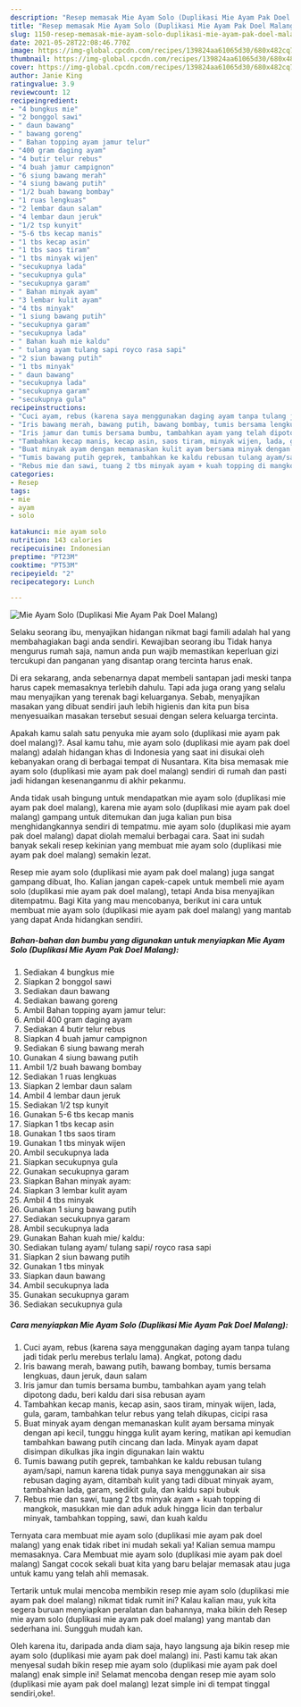 ```yaml
---
description: "Resep memasak Mie Ayam Solo (Duplikasi Mie Ayam Pak Doel Malang) yang enak dan Mudah Dibuat"
title: "Resep memasak Mie Ayam Solo (Duplikasi Mie Ayam Pak Doel Malang) yang enak dan Mudah Dibuat"
slug: 1150-resep-memasak-mie-ayam-solo-duplikasi-mie-ayam-pak-doel-malang-yang-enak-dan-mudah-dibuat
date: 2021-05-28T22:08:46.770Z
image: https://img-global.cpcdn.com/recipes/139824aa61065d30/680x482cq70/mie-ayam-solo-duplikasi-mie-ayam-pak-doel-malang-foto-resep-utama.jpg
thumbnail: https://img-global.cpcdn.com/recipes/139824aa61065d30/680x482cq70/mie-ayam-solo-duplikasi-mie-ayam-pak-doel-malang-foto-resep-utama.jpg
cover: https://img-global.cpcdn.com/recipes/139824aa61065d30/680x482cq70/mie-ayam-solo-duplikasi-mie-ayam-pak-doel-malang-foto-resep-utama.jpg
author: Janie King
ratingvalue: 3.9
reviewcount: 12
recipeingredient:
- "4 bungkus mie"
- "2 bonggol sawi"
- " daun bawang"
- " bawang goreng"
- " Bahan topping ayam jamur telur"
- "400 gram daging ayam"
- "4 butir telur rebus"
- "4 buah jamur campignon"
- "6 siung bawang merah"
- "4 siung bawang putih"
- "1/2 buah bawang bombay"
- "1 ruas lengkuas"
- "2 lembar daun salam"
- "4 lembar daun jeruk"
- "1/2 tsp kunyit"
- "5-6 tbs kecap manis"
- "1 tbs kecap asin"
- "1 tbs saos tiram"
- "1 tbs minyak wijen"
- "secukupnya lada"
- "secukupnya gula"
- "secukupnya garam"
- " Bahan minyak ayam"
- "3 lembar kulit ayam"
- "4 tbs minyak"
- "1 siung bawang putih"
- "secukupnya garam"
- "secukupnya lada"
- " Bahan kuah mie kaldu"
- " tulang ayam tulang sapi royco rasa sapi"
- "2 siun bawang putih"
- "1 tbs minyak"
- " daun bawang"
- "secukupnya lada"
- "secukupnya garam"
- "secukupnya gula"
recipeinstructions:
- "Cuci ayam, rebus (karena saya menggunakan daging ayam tanpa tulang jadi tidak perlu merebus terlalu lama). Angkat, potong dadu"
- "Iris bawang merah, bawang putih, bawang bombay, tumis bersama lengkuas, daun jeruk, daun salam"
- "Iris jamur dan tumis bersama bumbu, tambahkan ayam yang telah dipotong dadu, beri kaldu dari sisa rebusan ayam"
- "Tambahkan kecap manis, kecap asin, saos tiram, minyak wijen, lada, gula, garam, tambahkan telur rebus yang telah dikupas, cicipi rasa"
- "Buat minyak ayam dengan memanaskan kulit ayam bersama minyak dengan api kecil, tunggu hingga kulit ayam kering, matikan api kemudian tambahkan bawang putih cincang dan lada. Minyak ayam dapat disimpan dikulkas jika ingin digunakan lain waktu"
- "Tumis bawang putih geprek, tambahkan ke kaldu rebusan tulang ayam/sapi, namun karena tidak punya saya menggunakan air sisa rebusan daging ayam, ditambah kulit yang tadi dibuat minyak ayam, tambahkan lada, garam, sedikit gula, dan kaldu sapi bubuk"
- "Rebus mie dan sawi, tuang 2 tbs minyak ayam + kuah topping di mangkok, masukkan mie dan aduk aduk hingga licin dan terbalur minyak, tambahkan topping, sawi, dan kuah kaldu"
categories:
- Resep
tags:
- mie
- ayam
- solo

katakunci: mie ayam solo 
nutrition: 143 calories
recipecuisine: Indonesian
preptime: "PT23M"
cooktime: "PT53M"
recipeyield: "2"
recipecategory: Lunch

---
```



![Mie Ayam Solo (Duplikasi Mie Ayam Pak Doel Malang)](https://img-global.cpcdn.com/recipes/139824aa61065d30/680x482cq70/mie-ayam-solo-duplikasi-mie-ayam-pak-doel-malang-foto-resep-utama.jpg)

Selaku seorang ibu, menyajikan hidangan nikmat bagi famili adalah hal yang membahagiakan bagi anda sendiri. Kewajiban seorang ibu Tidak hanya mengurus rumah saja, namun anda pun wajib memastikan keperluan gizi tercukupi dan panganan yang disantap orang tercinta harus enak.

Di era  sekarang, anda sebenarnya dapat membeli santapan jadi meski tanpa harus capek memasaknya terlebih dahulu. Tapi ada juga orang yang selalu mau menyajikan yang terenak bagi keluarganya. Sebab, menyajikan masakan yang dibuat sendiri jauh lebih higienis dan kita pun bisa menyesuaikan masakan tersebut sesuai dengan selera keluarga tercinta. 



Apakah kamu salah satu penyuka mie ayam solo (duplikasi mie ayam pak doel malang)?. Asal kamu tahu, mie ayam solo (duplikasi mie ayam pak doel malang) adalah hidangan khas di Indonesia yang saat ini disukai oleh kebanyakan orang di berbagai tempat di Nusantara. Kita bisa memasak mie ayam solo (duplikasi mie ayam pak doel malang) sendiri di rumah dan pasti jadi hidangan kesenanganmu di akhir pekanmu.

Anda tidak usah bingung untuk mendapatkan mie ayam solo (duplikasi mie ayam pak doel malang), karena mie ayam solo (duplikasi mie ayam pak doel malang) gampang untuk ditemukan dan juga kalian pun bisa menghidangkannya sendiri di tempatmu. mie ayam solo (duplikasi mie ayam pak doel malang) dapat diolah memalui berbagai cara. Saat ini sudah banyak sekali resep kekinian yang membuat mie ayam solo (duplikasi mie ayam pak doel malang) semakin lezat.

Resep mie ayam solo (duplikasi mie ayam pak doel malang) juga sangat gampang dibuat, lho. Kalian jangan capek-capek untuk membeli mie ayam solo (duplikasi mie ayam pak doel malang), tetapi Anda bisa menyajikan ditempatmu. Bagi Kita yang mau mencobanya, berikut ini cara untuk membuat mie ayam solo (duplikasi mie ayam pak doel malang) yang mantab yang dapat Anda hidangkan sendiri.

<!--inarticleads1-->

##### Bahan-bahan dan bumbu yang digunakan untuk menyiapkan Mie Ayam Solo (Duplikasi Mie Ayam Pak Doel Malang):

1. Sediakan 4 bungkus mie
1. Siapkan 2 bonggol sawi
1. Sediakan  daun bawang
1. Sediakan  bawang goreng
1. Ambil  Bahan topping ayam jamur telur:
1. Ambil 400 gram daging ayam
1. Sediakan 4 butir telur rebus
1. Siapkan 4 buah jamur campignon
1. Sediakan 6 siung bawang merah
1. Gunakan 4 siung bawang putih
1. Ambil 1/2 buah bawang bombay
1. Sediakan 1 ruas lengkuas
1. Siapkan 2 lembar daun salam
1. Ambil 4 lembar daun jeruk
1. Sediakan 1/2 tsp kunyit
1. Gunakan 5-6 tbs kecap manis
1. Siapkan 1 tbs kecap asin
1. Gunakan 1 tbs saos tiram
1. Gunakan 1 tbs minyak wijen
1. Ambil secukupnya lada
1. Siapkan secukupnya gula
1. Gunakan secukupnya garam
1. Siapkan  Bahan minyak ayam:
1. Siapkan 3 lembar kulit ayam
1. Ambil 4 tbs minyak
1. Gunakan 1 siung bawang putih
1. Sediakan secukupnya garam
1. Ambil secukupnya lada
1. Gunakan  Bahan kuah mie/ kaldu:
1. Sediakan  tulang ayam/ tulang sapi/ royco rasa sapi
1. Siapkan 2 siun bawang putih
1. Gunakan 1 tbs minyak
1. Siapkan  daun bawang
1. Ambil secukupnya lada
1. Gunakan secukupnya garam
1. Sediakan secukupnya gula




<!--inarticleads2-->

##### Cara menyiapkan Mie Ayam Solo (Duplikasi Mie Ayam Pak Doel Malang):

1. Cuci ayam, rebus (karena saya menggunakan daging ayam tanpa tulang jadi tidak perlu merebus terlalu lama). Angkat, potong dadu
1. Iris bawang merah, bawang putih, bawang bombay, tumis bersama lengkuas, daun jeruk, daun salam
1. Iris jamur dan tumis bersama bumbu, tambahkan ayam yang telah dipotong dadu, beri kaldu dari sisa rebusan ayam
1. Tambahkan kecap manis, kecap asin, saos tiram, minyak wijen, lada, gula, garam, tambahkan telur rebus yang telah dikupas, cicipi rasa
1. Buat minyak ayam dengan memanaskan kulit ayam bersama minyak dengan api kecil, tunggu hingga kulit ayam kering, matikan api kemudian tambahkan bawang putih cincang dan lada. Minyak ayam dapat disimpan dikulkas jika ingin digunakan lain waktu
1. Tumis bawang putih geprek, tambahkan ke kaldu rebusan tulang ayam/sapi, namun karena tidak punya saya menggunakan air sisa rebusan daging ayam, ditambah kulit yang tadi dibuat minyak ayam, tambahkan lada, garam, sedikit gula, dan kaldu sapi bubuk
1. Rebus mie dan sawi, tuang 2 tbs minyak ayam + kuah topping di mangkok, masukkan mie dan aduk aduk hingga licin dan terbalur minyak, tambahkan topping, sawi, dan kuah kaldu




Ternyata cara membuat mie ayam solo (duplikasi mie ayam pak doel malang) yang enak tidak ribet ini mudah sekali ya! Kalian semua mampu memasaknya. Cara Membuat mie ayam solo (duplikasi mie ayam pak doel malang) Sangat cocok sekali buat kita yang baru belajar memasak atau juga untuk kamu yang telah ahli memasak.

Tertarik untuk mulai mencoba membikin resep mie ayam solo (duplikasi mie ayam pak doel malang) nikmat tidak rumit ini? Kalau kalian mau, yuk kita segera buruan menyiapkan peralatan dan bahannya, maka bikin deh Resep mie ayam solo (duplikasi mie ayam pak doel malang) yang mantab dan sederhana ini. Sungguh mudah kan. 

Oleh karena itu, daripada anda diam saja, hayo langsung aja bikin resep mie ayam solo (duplikasi mie ayam pak doel malang) ini. Pasti kamu tak akan menyesal sudah bikin resep mie ayam solo (duplikasi mie ayam pak doel malang) enak simple ini! Selamat mencoba dengan resep mie ayam solo (duplikasi mie ayam pak doel malang) lezat simple ini di tempat tinggal sendiri,oke!.

